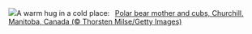 ![](https://www.bing.com/th?id=OHR.MilsePolarBear_EN-GB6443152470_UHD.jpg&w=1000)A warm hug in a cold place:&nbsp;&ensp;[Polar bear mother and cubs, Churchill, Manitoba, Canada (© Thorsten Milse/Getty Images)](https://www.bing.com/th?id=OHR.MilsePolarBear_EN-GB6443152470_UHD.jpg)
<br><br/>
